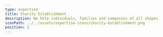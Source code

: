 ```yaml
---
type: expertise
title: Charity Establishment
description: We help individuals, families and companies of all shapes and sizes, to create the charity, foundation or trust right for them. We don't mind which cause inspires you, we just ask it makes our collective world a better place. We are with you from the start to the end of the journey and will assist you with all aspects in between, from HMRC registration; best practice procedures, Gift Aid reclaim and everything in between - we have you covered.
iconPath: ../../assets/expertise-icons/charity-establishment.png
position: 1
---
```

